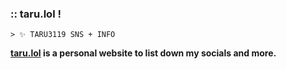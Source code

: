 ### :: taru.lol !
`> ✨ TARU3119 SNS + INFO`

**[taru.lol](https://taru.lol/) is a personal website to list down my socials and more.**
